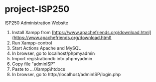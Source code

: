 # project-ISP250
ISP250 Administration Website

1. Install Xampp from [https://www.apachefriends.org/download.html](https://www.apachefriends.org/download.html)
2. Run Xampp-control
3. Start Actions Apache and MySQL
4. In browser, go to localhost/phpmyadmin
5. Import registrationdb into phpmyadmin
6. Copy file "adminISP"
7. Paste to ...\Xampp\htdocs
8. In browser, go to http://localhost/adminISP/login.php
